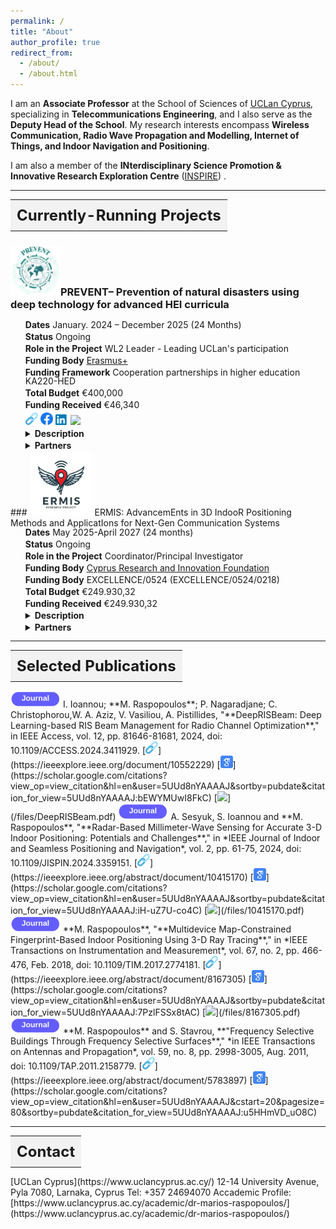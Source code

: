 ```yaml
---
permalink: /
title: "About"
author_profile: true
redirect_from: 
  - /about/
  - /about.html
---
```


<style>
  ul {
    list-style-type: none;
    padding: 80;
    margin: 0;
    line-height: 1.0; /* You can adjust this value to reduce line spacing */
  }
  li {
    font-size: 14px; /* Reduced font size */
    margin-bottom: 5px; /* You can adjust this value to control the space between list items */
  }
  
  
table {
    border-collapse: collapse;
    border: none; /* Make the outer border invisible */
  }
  td {
    border: none;
    padding: 10px; /* Add padding for better appearance */
  }
</style>

I am an **Associate Professor** at the School of Sciences of [UCLan Cyprus](https://www.uclancyprus.ac.cy/), specializing in **Telecommunications Engineering**, and I also serve as the **Deputy Head of the School**. My research interests encompass **Wireless Communication, Radio Wave Propagation and Modelling, Internet of Things, and Indoor Navigation and Positioning**.

I am also a member of the **INterdisciplinary Science Promotion &
Innovative Research Exploration Centre** ([INSPIRE](http://inspirecenter.org/)) . 

<!--News-->
<!------->
<!--No News yet-->
---
<table><tr><td style="background-color: #f2f2f2; font-size: 24px;"><strong>Currently-Running Projects</strong></td></tr></table>


<style>
  ul {
    list-style-type: none;
    padding: 80;
    margin: 0;
    line-height: 1.0;   
        font-size: 14px; }
  li {
    font-size: 14px; 
    margin-bottom: 5px; 
  }
  
  
table {
    border-collapse: collapse;
    border: none; 
  }
  td {
    border: none;
    padding: 10px; 
  }
</style>
### <img src="/images/preventProjectLogo.png" width="80" >PREVENT– Prevention of natural disasters using deep technology for advanced HEI curricula
<ul>
    <li><b>Dates</b> January. 2024 – December 2025 (24 Months)</li>
    <li><b>Status</b> Ongoing </li>
    <li><b>Role in the Project</b> WL2 Leader - Leading UCLan's participation </li>
    <li><b>Funding Body</b> <a href="https://erasmus-plus.ec.europa.eu/programme-guide/part-b/key-action-2">Erasmus+</a></li>
    <li><b>Funding Framework</b> Cooperation partnerships in higher education KA220-HED</li>
    <li><b>Total Budget</b> €400,000</li>
    <li><b>Funding Received</b> €46,340 </li>
    <li>
        <a href="https://prevent-project.com/"><img src="/images/link_icon.png" width="20" ></a>
        <a href="https://www.facebook.com/profile.php?id=61556124141720"><img src="/images/facebook_icon.png" width="20" ></a>
        <a href="https://www.linkedin.com/company/prevent2024/"><img src="/images/linkedin_icon.png" width="20" ></a>
        <a href="/files/PreventFlyer.pdf"><img src="/images/pdf_link_icon.ico" width="20" ></a>
        </li>
    <li><details><summary><b>Description</b></summary><br><i>The project aims to promote environmental sustainability and digital education among universities by raising awareness about environmental issues and climate change and how PLCs, robotics, and drones can eliminate the challenges related to natural disasters.</i></details>
    </li>
    <li><details><summary><b>Partners</b></summary><br><i><b>Halmstad University (SWE) -coordinator </b>, UCLan Cyprus (CY), Citizens in Power (CY), University of Patras (GR), University of West Macedonia (GR), Helix-Connect (RO), University of Vigo (ESP)</i></details>
    </li>
</ul>
### <img src="/images/ERMIS_LOGO.png" width="100" >   ERMIS: AdvancemEnts in 3D IndooR Positioning Methods and ApplicatIons for Next-Gen Communication Systems
<ul>
    <li><b>Dates</b> May 2025-April 2027 (24 months) </li>
    <li><b>Status</b> Ongoing </li>
    <li><b>Role in the Project</b> Coordinator/Principal Investigator </li>
    <li><b>Funding Body</b> <a href="https://www.research.org.cy/">Cyprus Research and Innovation Foundation </a></li>
        <li><b>Funding Body</b> EXCELLENCE/0524 (EXCELLENCE/0524/0218)</li>
    <li><b>Total Budget</b> €249.930,32</li>
    <li><b>Funding Received</b> €249.930,32 </li>
    <li>
        <!-- <a href="https://mraspopoulos.github.io/thesisProject/"><img src="/images/link_icon.png" width="20" ></a> -->
<!--        <a href="https://www.facebook.com/profile.php?id=100050551727966"><img src="/images/facebook_icon.png" width="20" ></a>-->
<!--        <a href="https://www.linkedin.com/company/ireeder/"><img src="/images/linkedin_icon.png" width="20" ></a>-->
<!--        <a href="/files/IREEDERBrochureEng.pdf"><img src="/images/pdf_link_icon.ico" width="20" ></a>-->
        </li>
    <li><details><summary><b>Description</b></summary><br><i> ERMIS's vision is to advance the state of the art in 3D positioning by designing, developing, and validating new 3D positioning techniques utilising the most up-to-date wireless technologies and networks while demonstrating the positioning applicability and importance in various modern applications and systems. The choice of the technology and the positioning approach are typically a trade-off between accuracy, cost, complexity, technological maturity, and efficiency. For this reason, in ERMIS we consider various modern technologies and approaches to develop techniques covering all the possible choices an application developer would like to consider when implementing a location-based system or application. The project aims to advance the state of the art and develop prototypes that will be validated in the lab reaching a technology readiness level 4. To achieve this, the project includes the following Scientific and Technological Objectives: (1) Achieve sub-meter accuracy by designing, developing and evaluating 3D positioning, (2) Demonstrate the applicability and impact of accurate positioning in modern, smart applications in various domains such as (a) Localization of Jamming Attacks in IoT Networks, (b) Positioning-Aided
Machine Learning-based Beam Management in Multi-Antenna and RIS (Reconfigurable Intelligent Surfaces)-enabled environments and (c) Auto calibration of positioning anchors for locating first responders in emergency applications., (3) Validate through measurements/simulations and assess the performance of the developed 3D positioning techniques and the studied position-based applications. To promote the openness of data and results ERMIS will make available all the data and algorithms developed in the project by releasing an Open Dataset and an open Positioning Toolbox.</i></details>
    </li>
    <li><details><summary><b>Partners</b></summary><br><i><b>INSPIRE - coordinator, CYENS</b></i></details>
    </li>
</ul>

---



<table><tr><td style="background-color: #f2f2f2; font-size: 24px;"><strong>Selected Publications</strong></td></tr></table>
<img src="/images/journal_icon.png" width="80" > I. Ioannou; **M. Raspopoulos**; P. Nagaradjane; C. Christophorou,W. A. Aziz, V. Vasiliou, A. Pistillides, "**DeepRISBeam: Deep Learning-based RIS Beam Management for Radio Channel Optimization**," in IEEE Access, vol. 12, pp. 81646-81681, 2024, doi: 10.1109/ACCESS.2024.3411929.
[<img src="/images/link_icon.png" width="20" >](https://ieeexplore.ieee.org/document/10552229)
[<img src="/images/googlescholar_icon.png" width="20" >](https://scholar.google.com/citations?view_op=view_citation&hl=en&user=5UUd8nYAAAAJ&sortby=pubdate&citation_for_view=5UUd8nYAAAAJ:bEWYMUwI8FkC)
[<img src="/images/pdf_link_icon.ico" width="20" >](/files/DeepRISBeam.pdf)



<img src="/images/journal_icon.png" width="80" >
A. Sesyuk, S. Ioannou and **M. Raspopoulos**, "**Radar-Based Millimeter-Wave Sensing for Accurate 3-D Indoor Positioning: Potentials and Challenges**," in *IEEE Journal of Indoor and Seamless Positioning and Navigation*, vol. 2, pp. 61-75, 2024, doi: 10.1109/JISPIN.2024.3359151.
[<img src="/images/link_icon.png" width="20" >](https://ieeexplore.ieee.org/abstract/document/10415170)
[<img src="/images/googlescholar_icon.png" width="20" >](https://scholar.google.com/citations?view_op=view_citation&hl=en&user=5UUd8nYAAAAJ&sortby=pubdate&citation_for_view=5UUd8nYAAAAJ:iH-uZ7U-co4C)
[<img src="/images/pdf_link_icon.ico" width="20" >](/files/10415170.pdf)

<img src="/images/journal_icon.png" width="80" >
**M. Raspopoulos**, "**Multidevice Map-Constrained Fingerprint-Based Indoor Positioning Using 3-D Ray Tracing**," in *IEEE Transactions on Instrumentation and Measurement*, vol. 67, no. 2, pp. 466-476, Feb. 2018, doi: 10.1109/TIM.2017.2774181.
[<img src="/images/link_icon.png" width="20" >](https://ieeexplore.ieee.org/abstract/document/8167305)
[<img src="/images/googlescholar_icon.png" width="20" >](https://scholar.google.com/citations?view_op=view_citation&hl=en&user=5UUd8nYAAAAJ&sortby=pubdate&citation_for_view=5UUd8nYAAAAJ:7PzlFSSx8tAC)
[<img src="/images/pdf_link_icon.ico" width="20" >](/files/8167305.pdf)

<img src="/images/journal_icon.png" width="80" >
**M. Raspopoulos** and S. Stavrou, **"Frequency Selective Buildings Through Frequency Selective Surfaces**," *in IEEE Transactions on Antennas and Propagation*, vol. 59, no. 8, pp. 2998-3005, Aug. 2011, doi: 10.1109/TAP.2011.2158779.
[<img src="/images/link_icon.png" width="20" >](https://ieeexplore.ieee.org/abstract/document/5783897)
[<img src="/images/googlescholar_icon.png" width="20" >](https://scholar.google.com/citations?view_op=view_citation&hl=en&user=5UUd8nYAAAAJ&cstart=20&pagesize=80&sortby=pubdate&citation_for_view=5UUd8nYAAAAJ:u5HHmVD_uO8C)

---
<table><tr><td style="background-color: #f2f2f2; font-size: 24px;"><strong>Contact</strong></td></tr></table>
[UCLan Cyprus](https://www.uclancyprus.ac.cy/)  
12-14 University Avenue, Pyla 7080, Larnaka, Cyprus  
Tel: +357 24694070  
Accademic Profile: [https://www.uclancyprus.ac.cy/academic/dr-marios-raspopoulos/](https://www.uclancyprus.ac.cy/academic/dr-marios-raspopoulos/)

